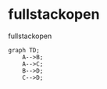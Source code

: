 # fullstackopen
fullstackopen

```mermaid
graph TD;
    A-->B;
    A-->C;
    B-->D;
    C-->D;
```

